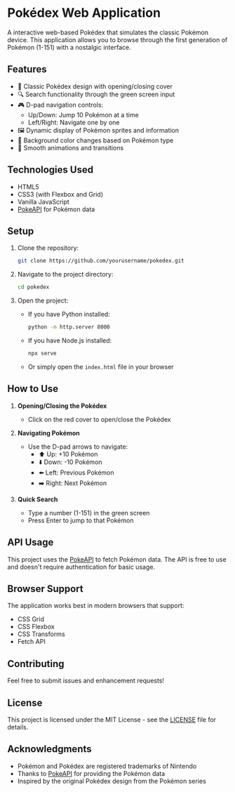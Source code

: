 # Pokédex Web Application

A interactive web-based Pokédex that simulates the classic Pokémon device. This application allows you to browse through the first generation of Pokémon (1-151) with a nostalgic interface.



## Features

- 📱 Classic Pokédex design with opening/closing cover
- 🔍 Search functionality through the green screen input
- 🎮 D-pad navigation controls:
  - Up/Down: Jump 10 Pokémon at a time
  - Left/Right: Navigate one by one
- 🖼️ Dynamic display of Pokémon sprites and information
- 🎨 Background color changes based on Pokémon type
- 💫 Smooth animations and transitions

## Technologies Used

- HTML5
- CSS3 (with Flexbox and Grid)
- Vanilla JavaScript
- [PokeAPI](https://pokeapi.co/) for Pokémon data

## Setup

1. Clone the repository:
   ```bash
   git clone https://github.com/yourusername/pokedex.git
   ```

2. Navigate to the project directory:
   ```bash
   cd pokedex
   ```

3. Open the project:
   - If you have Python installed:
     ```bash
     python -m http.server 8000
     ```
   - If you have Node.js installed:
     ```bash
     npx serve
     ```
   - Or simply open the `index.html` file in your browser

## How to Use

1. **Opening/Closing the Pokédex**
   - Click on the red cover to open/close the Pokédex

2. **Navigating Pokémon**
   - Use the D-pad arrows to navigate:
     - ⬆️ Up: +10 Pokémon
     - ⬇️ Down: -10 Pokémon
     - ⬅️ Left: Previous Pokémon
     - ➡️ Right: Next Pokémon

3. **Quick Search**
   - Type a number (1-151) in the green screen
   - Press Enter to jump to that Pokémon

## API Usage

This project uses the [PokeAPI](https://pokeapi.co/) to fetch Pokémon data. The API is free to use and doesn't require authentication for basic usage.

## Browser Support

The application works best in modern browsers that support:
- CSS Grid
- CSS Flexbox
- CSS Transforms
- Fetch API

## Contributing

Feel free to submit issues and enhancement requests!

## License

This project is licensed under the MIT License - see the [LICENSE](LICENSE) file for details.

## Acknowledgments

- Pokémon and Pokédex are registered trademarks of Nintendo
- Thanks to [PokeAPI](https://pokeapi.co/) for providing the Pokémon data
- Inspired by the original Pokédex design from the Pokémon series 
